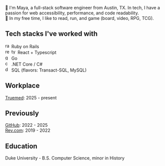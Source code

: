 👋 I'm Maya, a full-stack software engineer from Austin, TX. In tech, I have a passion for web accessibility, performance, and code readability.  
🌴 In my free time, I like to read, run, and game (board, video, RPG, TCG).

## Tech stacks I've worked with

<img src="https://cdn.jsdelivr.net/gh/devicons/devicon@latest/icons/rails/rails-plain-wordmark.svg" height="16" alt="rails logo"  /> Ruby on Rails  
<img src="https://cdn.jsdelivr.net/gh/devicons/devicon@latest/icons/react/react-original.svg" height="16" alt="react logo" /> <img src="https://cdn.jsdelivr.net/gh/devicons/devicon@latest/icons/typescript/typescript-plain.svg" height="16" alt="typescript logo" /> React + Typescript  
<img src="https://cdn.jsdelivr.net/gh/devicons/devicon@latest/icons/go/go-original-wordmark.svg" height="16" alt="go logo" /> Go  
<img src="https://cdn.jsdelivr.net/gh/devicons/devicon@latest/icons/csharp/csharp-line.svg" height="16" alt="c# logo" /> .NET Core / C#  
<img src="https://cdn.jsdelivr.net/gh/devicons/devicon@latest/icons/azuresqldatabase/azuresqldatabase-original.svg" height="16" alt="database logo" /> SQL (flavors: Transact-SQL, MySQL)  

## Workplace
[Truemed](https://truemed.com/about): 2025 - present  

## Previously 
[GitHub](https://github.com/about): 2022 - 2025  
[Rev.com](https://rev.com/about-rev): 2019 - 2022  

## Education
Duke University - B.S. Computer Science, minor in History
